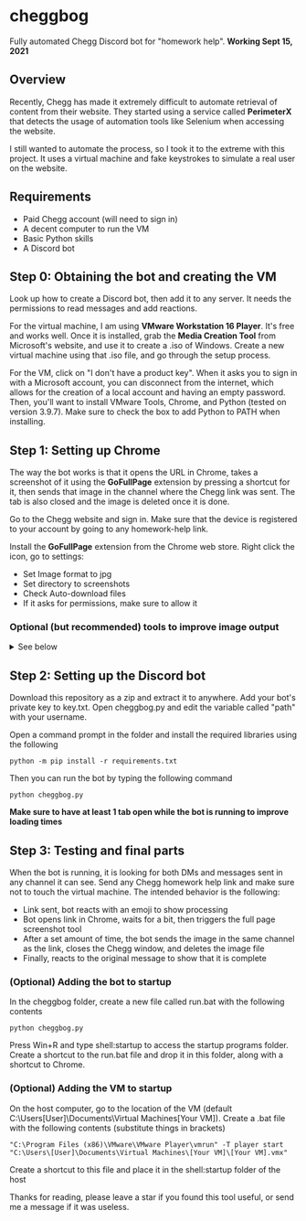 # cheggbog
Fully automated Chegg Discord bot for "homework help".
**Working Sept 15, 2021**

## Overview
Recently, Chegg has made it extremely difficult to automate retrieval of content from their website. They started using a service called **PerimeterX** that detects the usage of automation tools like Selenium when accessing the website.

I still wanted to automate the process, so I took it to the extreme with this project. It uses a virtual machine and fake keystrokes to simulate a real user on the website.

## Requirements
- Paid Chegg account (will need to sign in)
- A decent computer to run the VM
- Basic Python skills
- A Discord bot

## Step 0: Obtaining the bot and creating the VM
Look up how to create a Discord bot, then add it to any server. It needs the permissions to read messages and add reactions.

For the virtual machine, I am using **VMware Workstation 16 Player**. It's free and works well. Once it is installed, grab the **Media Creation Tool** from Microsoft's website, and use it to create a .iso of Windows. Create a new virtual machine using that .iso file, and go through the setup process.

For the VM, click on "I don't have a product key". When it asks you to sign in with a Microsoft account, you can disconnect from the internet, which allows for the creation of a local account and having an empty password. Then, you'll want to install VMware Tools, Chrome, and Python (tested on version 3.9.7). Make sure to check the box to add Python to PATH when installing.

## Step 1: Setting up Chrome
The way the bot works is that it opens the URL in Chrome, takes a screenshot of it using the **GoFullPage** extension by pressing a shortcut for it, then sends that image in the channel where the Chegg link was sent. The tab is also closed and the image is deleted once it is done.

Go to the Chegg website and sign in. Make sure that the device is registered to your account by going to any homework-help link.

Install the **GoFullPage** extension from the Chrome web store. Right click the icon, go to settings:
- Set Image format to jpg
- Set directory to screenshots
- Check Auto-download files
- If it asks for permissions, make sure to allow it

### Optional (but recommended) tools to improve image output
<details>
  <summary>See below</summary>
  
Install uBlock Origin and add the following as a filter to trim useless page information
```
! 2021-09-10 https://www.chegg.com
www.chegg.com##.loggedIn.subtype-.type-study.kit-kat-search.force-desktop.chgg-hdr
www.chegg.com##.header-nav.no-subnav.no-nav.chg-body > div > oc-component
www.chegg.com##.sidebar-container
www.chegg.com##.right-sidebar
www.chegg.com##.csrec-cards.csrec-qna

! 2021-09-15 https://www.chegg.com
www.chegg.com###playerpages-right-content
www.chegg.com##.playerpages-right-content.col-3

! 2021-09-23 https://www.chegg.com
www.chegg.com###\35 451367596
www.chegg.com##.csp-content
www.chegg.com##.app-promotion.text-me-app-container
```

Install Tampermonkey and add the following as a script to improve formatting
```javascript
// ==UserScript==
// @name         Clean Chegg Website
// @namespace    http://tampermonkey.net/
// @version      1.0
// @description  try to take over the world!
// @author       You
// @match        https://www.chegg.com/homework-help/questions-and-answers/*
// @icon         https://www.google.com/s2/favicons?domain=chegg.com
// @grant        none
// ==/UserScript==

(function() {
    'use strict';

    document.querySelector("div.chg-container.center-content").style.maxWidth = "calc(100% - 13px)";
    document.querySelector("div.chg-container.center-content").style.padding = "0";
    document.querySelector("div.chg-container.center-content").style.margin = "0";
    document.querySelector("div.main-content.question-page").style.width = "calc(100% - 13px)";
    document.getElementById("popup-4").style.paddingBottom = "0";
    document.querySelector("div.chg-footer").style.display = "none";
    document.querySelector('div.txt-2-small.global-breadcrumb').style.display = "none";
    document.querySelector('div.parent-container.question-headline').style.paddingTop = "0";
    document.querySelector('div.parent-container.question-headline').style.paddingBottom = "0";
    document.querySelector('div.main-content.question-page').style.width = "100%";
    document.querySelector('div.chg-content.HomeworkhelpQuestion').style.padding = "0";
    document.querySelector('div.chg-content.HomeworkhelpQuestion').style.minWidth = "unset";
})();
```

Change the VM resolution to something like 1600x1200 in Display Settings in Windows

In Chrome, set a default resolution by right clicking on the empty space next to the tabs and clicking Size (unsure if this works).

</details>

## Step 2: Setting up the Discord bot
Download this repository as a zip and extract it to anywhere. Add your bot's private key to key.txt. 
Open cheggbog.py and edit the variable called "path" with your username.

Open a command prompt in the folder and install the required libraries using the following
```
python -m pip install -r requirements.txt
```

Then you can run the bot by typing the following command
```
python cheggbog.py
```
**Make sure to have at least 1 tab open while the bot is running to improve loading times**

## Step 3: Testing and final parts
When the bot is running, it is looking for both DMs and messages sent in any channel it can see. Send any Chegg homework help link and make sure not to touch the virtual machine. The intended behavior is the following:
- Link sent, bot reacts with an emoji to show processing
- Bot opens link in Chrome, waits for a bit, then triggers the full page screenshot tool
- After a set amount of time, the bot sends the image in the same channel as the link, closes the Chegg window, and deletes the image file
- Finally, reacts to the original message to show that it is complete

### (Optional) Adding the bot to startup
In the cheggbog folder, create a new file called run.bat with the following contents
```
python cheggbog.py
```
Press Win+R and type shell:startup to access the startup programs folder. Create a shortcut to the run.bat file and drop it in this folder, along with a shortcut to Chrome.

### (Optional) Adding the VM to startup
On the host computer, go to the location of the VM (default C:\Users\[User]\Documents\Virtual Machines\[Your VM]).
Create a .bat file with the following contents (substitute things in brackets)
```
"C:\Program Files (x86)\VMware\VMware Player\vmrun" -T player start "C:\Users\[User]\Documents\Virtual Machines\[Your VM]\[Your VM].vmx"
```
Create a shortcut to this file and place it in the shell:startup folder of the host



Thanks for reading, please leave a star if you found this tool useful, or send me a message if it was useless.
